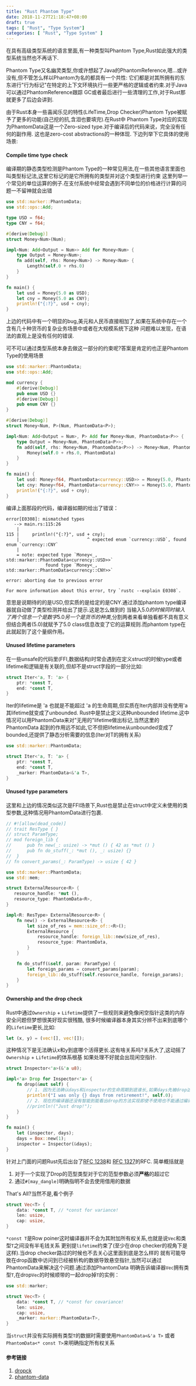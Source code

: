 ```yaml
---
title: "Rust Phantom Type"
date: 2018-11-27T21:18:47+08:00
draft: true
tags: [ "Rust", "Type System"]
categories: [ "Rust", "Type System" ]
---
```

在具有高级类型系统的语言里面,有一种类型叫Phantom Type,Rust如此强大的类型系统当然也不再话下.

Phantom Type又名幽灵类型,你或许想起了Java的PhantomReference,嗯...或许没有,但不管怎么样以Phantom为名的都具有一个共性:
它们都是对其所拥有的东东进行"行为标记"在特定的上下文环境执行一些更严格的逻辑或者约束.对于Java可以通过PhantomReference跟踪
GC或者最后进行一些清理的工作,对于Rust那就更多了后边会讲到.

由于Rust本身一些喜闻乐见的特性(LifeTime,Drop Checker)Phantom Type被赋予了更多的功能(自己挖的抗,含泪也要填完).在Rust中
Phantom Type对应的实现为PhantomData这是一个Zero-sized type.对于编译后的代码来说，完全没有任何的副作用.
这也是zero-cost abstractions的一种体现.
下边列举下它具体的使用场景:
#### Compile time type check
编译期的静态类型检测是Phantom Type的一种常见用法,在一些其他语言里面也叫类型标记法,这里它标记的是它所拥有的类型并对这个类型进行约束
这里列举一个常见的单位运算的例子.在支付系统中经常会遇到不同单位的价格进行计算的问题一不留神就会出错
```rust
use std::marker::PhantomData;
use std::ops::Add;

type USD = f64;
type CNY = f64;

#[derive(Debug)]
struct Money<Num>(Num);

impl<Num: Add<Output = Num>> Add for Money<Num> {
    type Output = Money<Num>;
    fn add(self, rhs: Money<Num>) -> Money<Num> {
        Length(self.0 + rhs.0)
    }
}

fn main() {
    let usd = Money(5.0 as USD);
    let cny = Money(5.0 as CNY);
    println!("{:?}", usd + cny);
}
```
上边的代码中有一个明显的bug,美元和人民币直接相加了,如果在系统中存在一个含有几十种货币的复杂业务场景中或者在大规模系统下这种
问题难以发现，在语法的直观上是没有任何的错误.

可不可以通过类型系统本身去做这一部分的约束呢?答案是肯定的也正是Phantom Type的使用场景

```rust
use std::marker::PhantomData;
use std::ops::Add;

mod currency {
    #[derive(Debug)]
    pub enum USD {}
    #[derive(Debug)]
    pub enum CNY {}
}

#[derive(Debug)]
struct Money<Num, P>(Num, PhantomData<P>);

impl<Num: Add<Output = Num>, P> Add for Money<Num, PhantomData<P>> {
    type Output = Money<Num, PhantomData<P>>;
    fn add(self, rhs: Money<Num, PhantomData<P>>) -> Money<Num, PhantomData<P>> {
        Money(self.0 + rhs.0, PhantomData)
    }
}

fn main() {
    let usd: Money<f64, PhantomData<currency::USD>> = Money(5.0, PhantomData);
    let cny: Money<f64, PhantomData<currency::CNY>> = Money(5.0, PhantomData);
    println!("{:?}", usd + cny); 
}
```
编译上面那段的代码，编译器如期的给出了错误：
```
error[E0308]: mismatched types
   --> main.rs:115:26
    |
115 |     println!("{:?}", usd + cny);    
    |                          ^ expected enum `currency::USD`, found enum `currency::CNY`
    |
    = note: expected type `Money<_, std::marker::PhantomData<currency::USD>>`
               found type `Money<_, std::marker::PhantomData<currency::CNY>>`

error: aborting due to previous error

For more information about this error, try `rustc --explain E0308`.
```
意思是说期待的的是USD,但实质的是给定的是CNY.通过添加phantom type编译器就自动做了类型检测并给出了提示.这是怎么做到的
当输入5.0$的时候同时输入了两个信息一个是数字5.0另一个是货币的种类$,分割两者来看单独看都不具有意义但结合两者(5.0$)$就赋予了5.0
class信息改变了它的运算规则.而phantom type在此就起到了这个量纲作用。

#### Unused lifetime parameters
在一些unsafe的代码里(FFI,数据结构)时常会遇到在定义struct的时候type或者lifetime和逻辑是有关联的,但却不是struct字段的一部分比如:
```rust
struct Iter<'a, T: 'a> {
    ptr: *const T,
    end: *const T,
}
```
Iter的lifetime是 'a 也就是不能超过 'a 的生命周期,但实质在Iter内部并没有使用'a 其lifetime就变成了unbounded.
Rust中是禁止定义这种unbounded lifetime.这中情况可以用PhantomData来对"无用的"lifetime做出标记,当然这里的PhantomData
起到的作用远不如此,它不但把lifetime从unbounded变成了bounded,还提供了静态分析需要的信息(Iter对T的拥有关系)
```rust
use std::marker::PhantomData;

struct Iter<'a, T: 'a> {
    ptr: *const T,
    end: *const T,
    _marker: PhantomData<&'a T>,
}
```
#### Unused type parameters
这里和上边的情况类似这次是FFI场景下,Rust也是禁止在struct中定义未使用的类型参数,这种情况用PhantomData进行包裹.
```rust
// #![allow(dead_code)]
// trait ResType { }
// struct ParamType;
// mod foreign_lib {
//      pub fn new(_: usize) -> *mut () { 42 as *mut () }
//      pub fn do_stuff(_: *mut (), _: usize) {}
//  }
// fn convert_params(_: ParamType) -> usize { 42 }

use std::marker::PhantomData;
use std::mem;

struct ExternalResource<R> {
   resource_handle: *mut (),
   resource_type: PhantomData<R>,
}

impl<R: ResType> ExternalResource<R> {
    fn new() -> ExternalResource<R> {
        let size_of_res = mem::size_of::<R>();
        ExternalResource {
            resource_handle: foreign_lib::new(size_of_res),
            resource_type: PhantomData,
        }
    }

    fn do_stuff(&self, param: ParamType) {
        let foreign_params = convert_params(param);
        foreign_lib::do_stuff(self.resource_handle, foreign_params);
    }
}
```
#### Ownership and the drop check
Rust中通过`Ownership` + `Lifetime`提供了一些规则来避免像闲空指针这类的内存安全问题但梦想很美好现实很残酷,
很多时候编译器本身其实分辨不出来到底哪个的`Lifetime`更长,比如:
```rust
let (x, y) = (vec![], vec![]);
```
这种情况下是无法确认x和y到底哪个活得更长.这有啥关系吗?关系大了,这动摇了`Ownership` + `Lifetime`的体系根基
如果处理不好就会出现闲空指针.
```rust
struct Inspector<'a>(&'a u8);

impl<'a> Drop for Inspector<'a> {
    fn drop(&mut self) {
        // 1. 因为无法确认days和inspector的生命周期到底谁长,如果days先被drop这里就会构成闲空指针
        println!("I was only {} days from retirement!", self.0);
        // 2. 现在的编译器还没有智能到能看出drop的方法实现即使不使用也不能通过编译
        //println!("Just drop!");
    }
}

fn main() {
    let (inspector, days);
    days = Box::new(1);
    inspector = Inspector(&days);
}
```
针对上门面的问题Rust先后出台了[RFC 1238](https://github.com/rust-lang/rfcs/blob/master/text/1238-nonparametric-dropck.md)和
[RFC 1327](https://github.com/rust-lang/rfcs/blob/master/text/1327-dropck-param-eyepatch.md)的RFC.
简单概括就是

1. 对于一个实现了Drop的范型类型对于它的范型参数必须**严格**的超过它
2. 通过`#[may_dangle]`明确指明不会去使用借用的数据

That's All?当然不是,看个例子
```rust
struct Vec<T> {
    data: *const T, // *const for variance!
    len: usize,
    cap: usize,
}
```
`*const T`是Row poiner这时编译器并不会为其附加所有权关系,也就是说`Vec`和类型`T`之间没有半毛钱关系
更别提`lifetime`约束了(至少在drop checker的视角下是这样).当drop checker路过的时候也不去关心这里面到底是怎么样的
就有可能导致在drop函数中访问到已经被析构的数据导致悬空指针,当然可以通过PhantomData来解决这个问题.通过添加PhantomData
明确告诉编译器`Vec`拥有类型`T`,在drop`Vec`的时候顺带的一起drop掉`T`的实例：
```rust
use std::marker;

struct Vec<T> {
    data: *const T, // *const for covariance!
    len: usize,
    cap: usize,
    _marker: marker::PhantomData<T>,
}
```
当`struct`并没有实际拥有类型`T`的数据时需要使用`PhantomData<&'a T>` 或者 `PhantomData<* const T>`来明确指定所有权关系
#### 参考链接
1. [dropck](https://doc.rust-lang.org/nomicon/dropck.html)
2. [phantom-data](https://doc.rust-lang.org/nomicon/phantom-data.html#phantomdata)